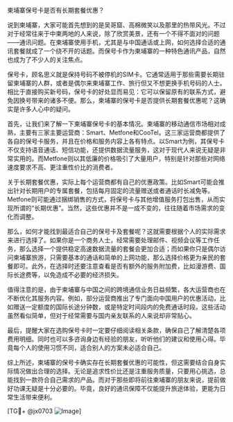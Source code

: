 柬埔寨保号卡是否有长期套餐优惠？

说到柬埔寨，大家可能首先想到的是吴哥窟、高棉微笑以及那里的热带风光。不过对于经常往来于中柬两地的人来说，除了欣赏美景，还有一个不得不面对的问题——通讯问题。在柬埔寨使用手机，尤其是与中国通话或上网，如何选择合适的通讯套餐就成了一个绕不开的话题。而保号卡作为柬埔寨的一种特色通讯产品，自然也成为了不少人的关注焦点。

保号卡，顾名思义就是保持号码不被停机的SIM卡。它通常适用于那些需要长期驻留柬埔寨的人群，或者是偶尔来柬埔寨工作、旅行但又不想更换手机号码的人士。相比于直接购买新号码，保号卡的好处显而易见：它可以保留原有的联系方式，避免因换号带来的诸多不便。那么，柬埔寨的保号卡是否提供长期套餐优惠呢？这确实是许多人心中的疑问。

首先，让我们来了解一下柬埔寨保号卡的基本情况。柬埔寨的移动通信市场相对成熟，主要有三家主要运营商：Smart、Metfone和CooTel。这三家运营商都提供了各自的保号卡服务，并且在价格和服务内容上各有特点。以Smart为例，其保号卡不仅支持语音通话、短信功能，还提供数据流量服务，这对于现代人来说无疑是非常实用的。而Metfone则以其低廉的价格吸引了大量用户，特别是针对那些对网络速度要求不高、更注重性价比的消费者。

关于长期套餐优惠，实际上每个运营商都有自己的优惠政策。比如Smart可能会推出针对长期用户的专属套餐，包括每月固定的流量赠送或者通话时长减免等。Metfone则可能通过捆绑销售的方式，将保号卡与其他增值服务打包出售，从而实现所谓的“长期优惠”。当然，这些优惠并不是一成不变的，往往随着市场需求的变化而调整。

那么，如何才能找到最适合自己的保号卡及套餐呢？这就需要根据个人的实际需求来进行选择了。如果你是一个商务人士，经常需要处理邮件、视频会议等工作任务，那么选择一个提供稳定高速数据流量的套餐会更加合适；而如果你只是偶尔访问柬埔寨旅游，只需要基本的通话和简单的上网功能，那么选择价格更为亲民的套餐即可。此外，在选择时还要注意查看是否有额外的服务附加费，比如漫游费、国际长途费等，以免造成不必要的经济损失。

值得注意的是，由于柬埔寨与中国之间的跨境通信业务日益频繁，各大运营商也在不断优化其服务内容。例如，部分运营商推出了专门面向中国用户的优惠活动，比如赠送一定额度的国际长途分钟数，或是特定时间段内的免费通话时段。这些活动虽然看似简单，但对于经常需要与国内亲友联系的人来说却非常贴心。

最后，提醒大家在选购保号卡时一定要仔细阅读相关条款，确保自己了解清楚各项费用明细。同时也可以多咨询身边有经验的朋友，听听他们的建议和使用心得。毕竟每个人的使用习惯不同，适合别人的方案未必适合自己。

综上所述，柬埔寨的保号卡确实存在长期套餐优惠的可能性，但这需要结合自身实际情况做出合理的选择。无论是追求性价比还是注重服务质量，只要用心挑选，总能找到一款符合自己需求的产品。而对于那些即将前往柬埔寨的朋友来说，提前做好功课无疑是十分必要的。毕竟，良好的通讯保障不仅能提升旅途体验，更能为日常生活带来便利。

[TG💪+ @jx0703 ![Image](https://github.com/user-attachments/assets/dbca1d08-cadb-493c-b0ec-ad6f7a83f270)]
